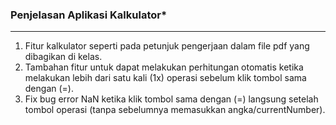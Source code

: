### **Penjelasan Aplikasi Kalkulator***
------------------
1. Fitur kalkulator seperti pada petunjuk pengerjaan dalam file pdf yang dibagikan di kelas.
2. Tambahan fitur untuk dapat melakukan perhitungan otomatis ketika melakukan lebih dari satu kali (1x) operasi sebelum klik tombol sama dengan (=).
3. Fix bug error NaN ketika klik tombol sama dengan (=) langsung setelah tombol operasi (tanpa sebelumnya memasukkan angka/currentNumber).
